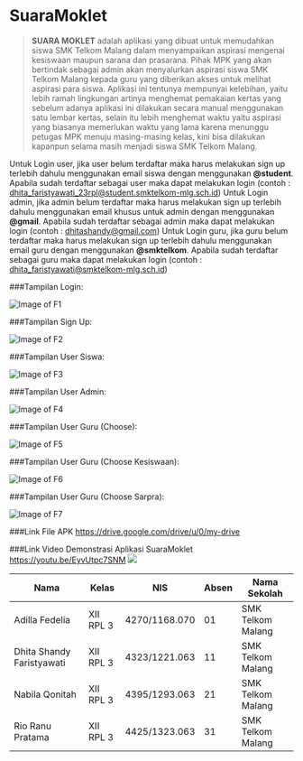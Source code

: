 # SuaraMoklet


> **SUARA MOKLET** adalah aplikasi yang dibuat untuk memudahkan siswa SMK Telkom Malang dalam menyampaikan aspirasi mengenai kesiswaan maupun sarana dan prasarana. Pihak MPK yang akan bertindak sebagai admin akan menyalurkan aspirasi siswa SMK Telkom Malang kepada guru yang diberikan akses untuk melihat aspirasi para siswa. Aplikasi ini tentunya mempunyai kelebihan, yaitu lebih ramah lingkungan artinya menghemat pemakaian kertas yang sebelum adanya aplikasi ini dilakukan secara manual menggunakan satu lembar kertas, selain itu lebih menghemat waktu yaitu aspirasi yang biasanya memerlukan waktu yang lama karena menunggu petugas MPK menuju masing-masing kelas, kini bisa dilakukan kapanpun selama masih menjadi siswa SMK Telkom Malang.

Untuk Login user, jika user belum terdaftar maka harus melakukan sign up terlebih dahulu menggunakan email siswa dengan menggunakan **@student**. Apabila sudah terdaftar sebagai user maka dapat melakukan login (contoh : dhita_faristyawati_23rpl@student.smktelkom-mlg.sch.id)
Untuk Login admin, jika admin belum terdaftar maka harus melakukan sign up terlebih dahulu menggunakan email khusus untuk admin dengan menggunakan **@gmail**. Apabila sudah terdaftar sebagai admin maka dapat melakukan login (contoh : dhitashandy@gmail.com)
Untuk Login guru, jika guru belum terdaftar maka harus melakukan sign up terlebih dahulu menggunakan email guru dengan menggunakan **@smktelkom**. Apabila sudah terdaftar sebagai guru maka dapat melakukan login (contoh : dhita_faristyawati@smktelkom-mlg.sch.id)


###Tampilan Login:

![Image of F1](https://github.com/AdillaFLR/SuaraMoklet/blob/master/WhatsApp%20Image%202016-12-07%20at%2011.58.13%20PM.jpeg)

###Tampilan Sign Up:

![Image of F2](https://github.com/AdillaFLR/SuaraMoklet/blob/master/WhatsApp%20Image%202016-12-07%20at%2011.58.10%20PM%20(1).jpeg)

###Tampilan User Siswa:

![Image of F3](https://github.com/AdillaFLR/SuaraMoklet/blob/master/WhatsApp%20Image%202016-12-07%20at%2011.58.12%20PM%20(1).jpeg)

###Tampilan User Admin:

![Image of F4](https://github.com/AdillaFLR/SuaraMoklet/blob/master/WhatsApp%20Image%202016-12-07%20at%2011.58.11%20PM.jpeg)

###Tampilan User Guru (Choose):

![Image of F5](https://github.com/AdillaFLR/SuaraMoklet/blob/master/WhatsApp%20Image%202016-12-07%20at%2011.58.10%20PM.jpeg)

###Tampilan User Guru (Choose Kesiswaan):

![Image of F6](https://github.com/AdillaFLR/SuaraMoklet/blob/master/WhatsApp%20Image%202016-12-07%20at%2011.58.09%20PM.jpeg)

###Tampilan User Guru (Choose Sarpra):

![Image of F7](https://github.com/AdillaFLR/SuaraMoklet/blob/master/WhatsApp%20Image%202016-12-07%20at%2011.58.12%20PM.jpeg)



###Link File APK https://drive.google.com/drive/u/0/my-drive


###Link Video Demonstrasi Aplikasi SuaraMoklet https://youtu.be/EyvUtpc7SNM
<a href="https://youtu.be/EyvUtpc7SNM"><img src="https://github.com/AdillaFLR/SuaraMoklet/blob/master/WhatsApp%20Image%202016-12-07%20at%2011.58.13%20PM.jpeg"/></a>


**Nama** | **Kelas** | **NIS** | **Absen** | **Nama Sekolah**
------------ | ------------- | ------------ | ------------ | -------------
Adilla Fedelia | XII RPL 3 | 4270/1168.070 | 01 | SMK Telkom Malang
Dhita Shandy Faristyawati | XII RPL 3 | 4323/1221.063 | 11 | SMK Telkom Malang
Nabila Qonitah | XII RPL 3 | 4395/1293.063 | 21 | SMK Telkom Malang
Rio Ranu Pratama | XII RPL 3 | 4425/1323.063 | 31 | SMK Telkom Malang
